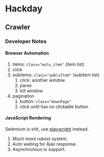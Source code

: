 # Hackday
## Crawler
### Developer Notes
#### Browser Automation
1. items: `class="mulu_item"` (item list)
2. click
3. subitems: `class="ywblxItem"` (subitem list)
   1. click: another window
   2. parse
   3. kill window
4. pagination
   1. button: `class="downPage"`
   2. click until has no clickable button

#### JavaScript Rendering
Selemium is shit, use [playwright](https://playwright.dev/python/docs/intro) instead.  
1. Much more rubost system.
2. Auto waiting for Ajax response.
3. Asynchronous io support.
